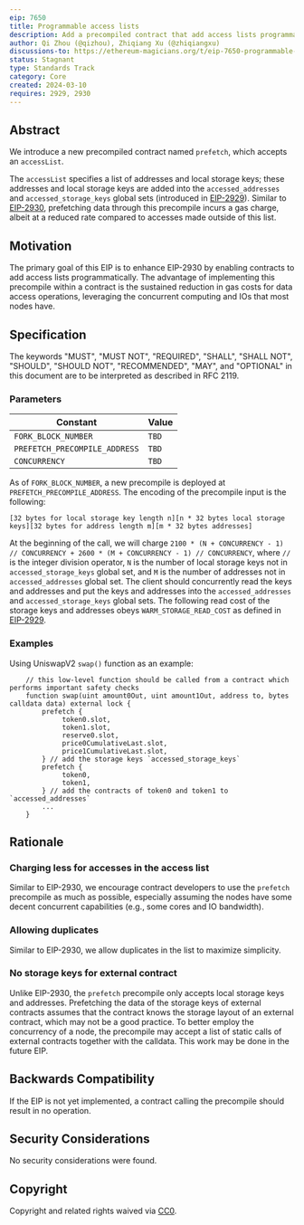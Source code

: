 ```yaml
---
eip: 7650
title: Programmable access lists
description: Add a precompiled contract that add access lists programmatically
author: Qi Zhou (@qizhou), Zhiqiang Xu (@zhiqiangxu)
discussions-to: https://ethereum-magicians.org/t/eip-7650-programmable-access-lists/19159
status: Stagnant
type: Standards Track
category: Core
created: 2024-03-10
requires: 2929, 2930
---
```


## Abstract

We introduce a new precompiled contract named `prefetch`, which accepts an `accessList`.

The `accessList` specifies a list of addresses and local storage keys; these addresses and local storage keys are added into the `accessed_addresses` and `accessed_storage_keys` global sets (introduced in [EIP-2929](./eip-2929.md)). Similar to [EIP-2930](./eip-2930.md), prefetching data through this precompile incurs a gas charge, albeit at a reduced rate compared to accesses made outside of this list.

## Motivation

The primary goal of this EIP is to enhance EIP-2930 by enabling contracts to add access lists programmatically. The advantage of implementing this precompile within a contract is the sustained reduction in gas costs for data access operations, leveraging the concurrent computing and IOs that most nodes have.

## Specification

The keywords "MUST", "MUST NOT", "REQUIRED", "SHALL", "SHALL NOT", "SHOULD", "SHOULD NOT", "RECOMMENDED", "MAY", and "OPTIONAL" in this document are to be interpreted as described in RFC 2119.

### Parameters

| Constant                      | Value |
| ----------------------------- | ----- |
| `FORK_BLOCK_NUMBER`                 | `TBD` |
| `PREFETCH_PRECOMPILE_ADDRESS` | `TBD` |
| `CONCURRENCY`                 | `TBD` |

As of `FORK_BLOCK_NUMBER`, a new precompile is deployed at `PREFETCH_PRECOMPILE_ADDRESS`.  The encoding of the precompile input is the following:

```text
[32 bytes for local storage key length n][n * 32 bytes local storage keys][32 bytes for address length m][m * 32 bytes addresses]
```

At the beginning of the call, we will charge `2100 * (N + CONCURRENCY - 1) // CONCURRENCY + 2600 * (M + CONCURRENCY - 1) // CONCURRENCY`, where `//` is the integer division operator, `N` is the number of local storage keys not in `accessed_storage_keys` global set, and `M` is the number of addresses not in `accessed_addresses` global set. The client should concurrently read the keys and addresses and put the keys and addresses into the `accessed_addresses` and `accessed_storage_keys` global sets.  The following read cost of the storage keys and addresses obeys `WARM_STORAGE_READ_COST` as defined in [EIP-2929](./eip-2929.md).


### Examples

Using UniswapV2 `swap()` function as an example:

```
    // this low-level function should be called from a contract which performs important safety checks
    function swap(uint amount0Out, uint amount1Out, address to, bytes calldata data) external lock {
        prefetch {
             token0.slot,
             token1.slot,
             reserve0.slot,
             price0CumulativeLast.slot,
             price1CumulativeLast.slot,
        } // add the storage keys `accessed_storage_keys`
        prefetch {
             token0,
             token1,
        } // add the contracts of token0 and token1 to `accessed_addresses`
        ...
    }
```

## Rationale

### Charging less for accesses in the access list

Similar to EIP-2930, we encourage contract developers to use the `prefetch` precompile as much as possible, especially assuming the nodes have some decent concurrent capabilities (e.g., some cores and IO bandwidth).

### Allowing duplicates

Similar to EIP-2930, we allow duplicates in the list to maximize simplicity.

### No storage keys for external contract

Unlike EIP-2930, the `prefetch` precompile only accepts local storage keys and addresses. Prefetching the data of the storage keys of external contracts assumes that the contract knows the storage layout of an external contract, which may not be a good practice. To better employ the concurrency of a node, the precompile may accept a list of static calls of external contracts together with the calldata.  This work may be done in the future EIP.

## Backwards Compatibility

If the EIP is not yet implemented, a contract calling the precompile should result in no operation.

## Security Considerations

No security considerations were found.

## Copyright

Copyright and related rights waived via [CC0](../LICENSE.md).
